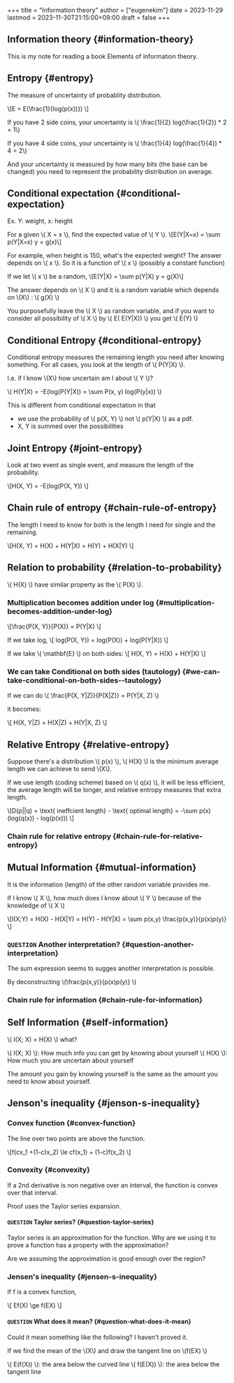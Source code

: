 +++
title = "Information theory"
author = ["eugenekim"]
date = 2023-11-29
lastmod = 2023-11-30T21:15:00+09:00
draft = false
+++

## Information theory {#information-theory}

This is my note for reading a book Elements of information theory.


## Entropy {#entropy}

The measure of uncertainty of probablity distribution.

\\[E = E(\\frac{1}{log(p(x))}) \\]

If you have 2 side coins, your uncertainty is \\( \\frac{1}{2} log(\\frac{1}{2}) \* 2 = 1\\)

If you have 4 side coins, your uncertainty is \\( \\frac{1}{4} log(\\frac{1}{4}) \* 4 = 2\\)

And your uncertainty is measured by how many bits (the base can be changed) you need to represent the probability distribution on average.


## Conditional expectation {#conditional-expectation}

Ex. Y: weight, x: height

For a given \\( X = x \\), find the expected value of \\( Y \\).
\\[E(Y|X=x) = \\sum p(Y|X=x) y = g(x)\\]

For example, when height is 150, what's the expected weight?
The answer depends on \\( x \\). So it is a function of \\( x \\) (possibly a constant function)

If we let \\( x \\) be a random,
\\[E(Y|X) = \\sum p(Y|X) y = g(X)\\]

The answer depends on \\( X \\) and it is a random variable which depends on \\(X\\) : \\( g(X) \\)

You purposefully leave the \\( X \\) as random variable, and if you want to consider all possibility of  \\( X \\) by \\( E( E(Y|X)) \\) you get \\( E(Y) \\)


## Conditional Entropy {#conditional-entropy}

Conditional entropy measures the remaining length you need after knowing something. For all cases, you look at the length of \\( P(Y|X) \\).

I.e. if I know \\(X\\) how uncertain am I about \\( Y \\)?

\\( H(Y|X) =  -E(log(P(Y|X)) = \\sum P(x, y) log(P(y|x)) \\)

This is different from conditional expectation in that

-   we use the probability of \\( p(X, Y) \\) not \\( p(Y|X) \\) as a pdf.
-   X, Y is summed over the possibilities


## Joint Entropy {#joint-entropy}

Look at two event as single event, and measure the length of the probability.

\\[H(X, Y) = -E(log(P(X, Y)) \\]


## Chain rule of entropy {#chain-rule-of-entropy}

The length I need to know for both is the length I need for single and the remaining.

\\[H(X, Y) = H(X) + H(Y|X) = H(Y) + H(X|Y) \\]


## Relation to probability {#relation-to-probability}

\\( H(X) \\) have similar property as the \\( P(X) \\).


### Multiplication becomes addition under log {#multiplication-becomes-addition-under-log}

\\[\\frac{P(X, Y)}{P(X)} = P(Y|X) \\]

If we take log,
\\[ log(P(X, Y)) = log(P(X)) + log(P(Y|X)) \\]

If we take \\( \\mathbf{E} \\) on both sides:
\\[ H(X, Y) = H(X) + H(Y|X) \\]


### We can take Conditional on both sides (tautology) {#we-can-take-conditional-on-both-sides--tautology}

If we can do \\( \\frac{P(X, Y|Z)}{P(X|Z)} = P(Y|X, Z) \\)

it becomes:

\\[ H(X, Y|Z) = H(X|Z) + H(Y|X, Z) \\]


## Relative Entropy {#relative-entropy}

Suppose there's a distribution \\( p(x) \\), \\( H(X) \\) is the minimum average length we can achieve to send \\(X\\).

If we use length (coding scheme) based on \\( q(x) \\), it will be less efficient, the average length will be longer, and relative entropy measures that extra length.

\\[D(p||q) = \\text{ ineffcient length} - \\text{ optimal length} = -\\sum p(x) (log(q(x)) - log(p(x))) \\]


### Chain rule for relative entropy {#chain-rule-for-relative-entropy}


## Mutual Information {#mutual-information}

It is the information (length) of the other random variable provides me.

If I know \\( X \\), how much does I know about \\( Y \\) because of the knowledge of \\( X \\)

\\[I(X;Y) = H(X) - H(X|Y) = H(Y) - H(Y|X) = \\sum p(x,y) \\frac{p(x,y)}{p(x)p(y)} \\]


### `QUESTION` Another interpretation? {#question-another-interpretation}

The sum expression seems to sugges another interpretation is possible.

By deconstructing  \\(\\frac{p(x,y)}{p(x)p(y)} \\)


### Chain rule for information {#chain-rule-for-information}


## Self Information {#self-information}

\\( I(X; X) = H(X) \\) what?

\\( I(X; X) \\): How much info you can get by knowing about yourself
\\( H(X) \\): How much you are uncertain about yourself

The amount you gain by knowing yourself is the same as the amount you need to know about yourself.


## Jenson's inequality {#jenson-s-inequality}


### Convex function {#convex-function}

The line over two points are above the function.

\\[f(cx_1 +(1-c)x_2) \\le cf(x_1) + (1-c)f(x_2) \\]


### Convexity {#convexity}

If a 2nd derivative is non negative over an interval, the function is convex over that interval.

Proof uses the Taylor series expansion.


#### `QUESTION` Taylor series? {#question-taylor-series}

Taylor series is an approximation for the function. Why are we using it to prove a function has a property with the approximation?

Are we assuming the approximation is good enough over the region?


### Jensen's inequality {#jensen-s-inequality}

If f is a convex function,

\\[ Ef(X) \\ge f(EX) \\]


#### `QUESTION` What does it mean? {#question-what-does-it-mean}

Could it mean something like the following? I haven't proved it.

If we find the mean of the \\(X\\) and draw the tangent line on \\(f(EX) \\)

\\( E(f(X)) \\): the area below the curved line
\\( f(E(X)) \\): the area below the tangent line
